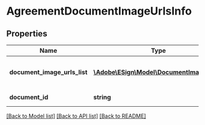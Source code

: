 # AgreementDocumentImageUrlsInfo

## Properties
Name | Type | Description | Notes
------------ | ------------- | ------------- | -------------
**document_image_urls_list** | [**\Adobe\ESign\\Model\DocumentImageUrls[]**](DocumentImageUrls.md) | A list of documents image URLs. | [optional] 
**document_id** | **string** | Id of the document | [optional] 

[[Back to Model list]](../README.md#documentation-for-models) [[Back to API list]](../README.md#documentation-for-api-endpoints) [[Back to README]](../README.md)



